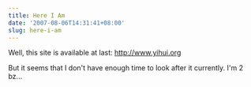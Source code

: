 ```yaml
---
title: Here I Am
date: '2007-08-06T14:31:41+08:00'
slug: here-i-am
---
```


Well, this site is available at last: <http://www.yihui.org>

But it seems that I don't have enough time to look after it currently. I'm 2 bz...  
